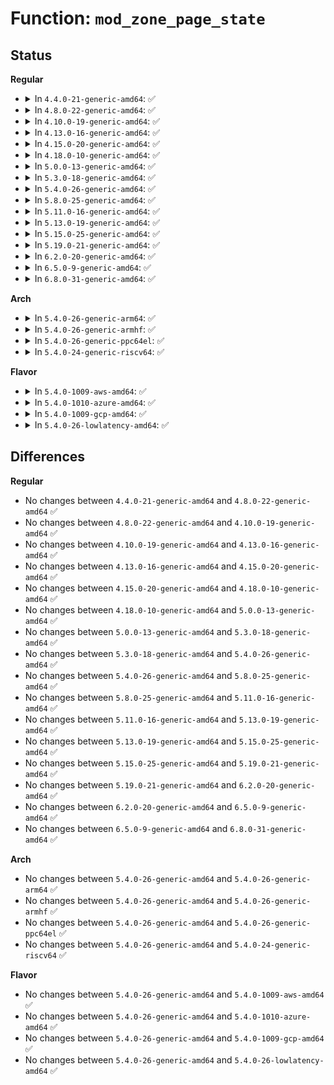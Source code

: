 # Function: <code>mod_zone_page_state</code>

## Status
<b>Regular</b>
<ul>
<li>
<details>
<summary>In <code>4.4.0-21-generic-amd64</code>: ✅</summary>

```c
void mod_zone_page_state(struct zone * zone, enum zone_stat_item item, long int delta)
```

```json
{
  "name": "mod_zone_page_state",
  "collision_type": "Unique Global",
  "inline_type": "No",
  "funcs": [
    {
      "addr": 18446744071580603696,
      "name": "mod_zone_page_state",
      "external": true,
      "loc": "mm/vmstat.c:359",
      "file": "mm/vmstat.c",
      "inline": "seen, unknown",
      "caller_inline": [],
      "caller_func": [
        "kernel/fork.c:account_kernel_stack",
        "mm/page_alloc.c:get_page_from_freelist",
        "mm/page_alloc.c:free_area_init_node",
        "mm/vmscan.c:reclaim_clean_pages_from_list",
        "mm/compaction.c:acct_isolated",
        "mm/compaction.c:acct_isolated",
        "mm/mlock.c:clear_page_mlock",
        "mm/mlock.c:mlock_vma_page",
        "mm/slub.c:__free_slab",
        "mm/slub.c:new_slab",
        "mm/migrate.c:migrate_misplaced_transhuge_page",
        "mm/migrate.c:migrate_misplaced_transhuge_page"
      ]
    }
  ],
  "symbols": [
    {
      "addr": 18446744071580603696,
      "name": "mod_zone_page_state",
      "section": ".text",
      "bind": "STB_GLOBAL",
      "size": 104
    }
  ]
}
```
</details>
</li>
<li>
<details>
<summary>In <code>4.8.0-22-generic-amd64</code>: ✅</summary>

```c
void mod_zone_page_state(struct zone * zone, enum zone_stat_item item, long int delta)
```

```json
{
  "name": "mod_zone_page_state",
  "collision_type": "Unique Global",
  "inline_type": "No",
  "funcs": [
    {
      "addr": 18446744071580706256,
      "name": "mod_zone_page_state",
      "external": true,
      "loc": "mm/vmstat.c:442",
      "file": "mm/vmstat.c",
      "inline": "seen, unknown",
      "caller_inline": [],
      "caller_func": [
        "kernel/fork.c:account_kernel_stack",
        "mm/mlock.c:mlock_vma_page",
        "mm/mlock.c:clear_page_mlock",
        "mm/slub.c:__free_slab",
        "mm/slub.c:new_slab"
      ]
    }
  ],
  "symbols": [
    {
      "addr": 18446744071580706256,
      "name": "mod_zone_page_state",
      "section": ".text",
      "bind": "STB_GLOBAL",
      "size": 113
    }
  ]
}
```
</details>
</li>
<li>
<details>
<summary>In <code>4.10.0-19-generic-amd64</code>: ✅</summary>

```c
void mod_zone_page_state(struct zone * zone, enum zone_stat_item item, long int delta)
```

```json
{
  "name": "mod_zone_page_state",
  "collision_type": "Unique Global",
  "inline_type": "No",
  "funcs": [
    {
      "addr": 18446744071580772192,
      "name": "mod_zone_page_state",
      "external": true,
      "loc": "mm/vmstat.c:442",
      "file": "mm/vmstat.c",
      "inline": "seen, unknown",
      "caller_inline": [],
      "caller_func": [
        "kernel/fork.c:account_kernel_stack",
        "kernel/fork.c:account_kernel_stack",
        "mm/mlock.c:mlock_vma_page",
        "mm/mlock.c:clear_page_mlock",
        "mm/slub.c:__free_slab",
        "mm/slub.c:new_slab"
      ]
    }
  ],
  "symbols": [
    {
      "addr": 18446744071580772192,
      "name": "mod_zone_page_state",
      "section": ".text",
      "bind": "STB_GLOBAL",
      "size": 113
    }
  ]
}
```
</details>
</li>
<li>
<details>
<summary>In <code>4.13.0-16-generic-amd64</code>: ✅</summary>

```c
void mod_zone_page_state(struct zone * zone, enum zone_stat_item item, long int delta)
```

```json
{
  "name": "mod_zone_page_state",
  "collision_type": "Unique Global",
  "inline_type": "No",
  "funcs": [
    {
      "addr": 18446744071580808656,
      "name": "mod_zone_page_state",
      "external": true,
      "loc": "mm/vmstat.c:442",
      "file": "mm/vmstat.c",
      "inline": "seen, unknown",
      "caller_inline": [],
      "caller_func": [
        "kernel/fork.c:account_kernel_stack",
        "kernel/fork.c:account_kernel_stack",
        "mm/mlock.c:mlock_vma_page",
        "mm/mlock.c:clear_page_mlock"
      ]
    }
  ],
  "symbols": [
    {
      "addr": 18446744071580808656,
      "name": "mod_zone_page_state",
      "section": ".text",
      "bind": "STB_GLOBAL",
      "size": 108
    }
  ]
}
```
</details>
</li>
<li>
<details>
<summary>In <code>4.15.0-20-generic-amd64</code>: ✅</summary>

```c
void mod_zone_page_state(struct zone * zone, enum zone_stat_item item, long int delta)
```

```json
{
  "name": "mod_zone_page_state",
  "collision_type": "Unique Global",
  "inline_type": "No",
  "funcs": [
    {
      "addr": 18446744071580897840,
      "name": "mod_zone_page_state",
      "external": true,
      "loc": "mm/vmstat.c:517",
      "file": "mm/vmstat.c",
      "inline": "seen, unknown",
      "caller_inline": [],
      "caller_func": [
        "kernel/fork.c:account_kernel_stack",
        "kernel/fork.c:account_kernel_stack",
        "mm/mlock.c:mlock_vma_page",
        "mm/mlock.c:clear_page_mlock"
      ]
    }
  ],
  "symbols": [
    {
      "addr": 18446744071580897840,
      "name": "mod_zone_page_state",
      "section": ".text",
      "bind": "STB_GLOBAL",
      "size": 108
    }
  ]
}
```
</details>
</li>
<li>
<details>
<summary>In <code>4.18.0-10-generic-amd64</code>: ✅</summary>

```c
void mod_zone_page_state(struct zone * zone, enum zone_stat_item item, long int delta)
```

```json
{
  "name": "mod_zone_page_state",
  "collision_type": "Unique Global",
  "inline_type": "No",
  "funcs": [
    {
      "addr": 18446744071581033744,
      "name": "mod_zone_page_state",
      "external": true,
      "loc": "mm/vmstat.c:517",
      "file": "mm/vmstat.c",
      "inline": "seen, unknown",
      "caller_inline": [],
      "caller_func": [
        "kernel/fork.c:account_kernel_stack",
        "kernel/fork.c:account_kernel_stack",
        "mm/mlock.c:mlock_vma_page",
        "mm/mlock.c:clear_page_mlock"
      ]
    }
  ],
  "symbols": [
    {
      "addr": 18446744071581033744,
      "name": "mod_zone_page_state",
      "section": ".text",
      "bind": "STB_GLOBAL",
      "size": 108
    }
  ]
}
```
</details>
</li>
<li>
<details>
<summary>In <code>5.0.0-13-generic-amd64</code>: ✅</summary>

```c
void mod_zone_page_state(struct zone * zone, enum zone_stat_item item, long int delta)
```

```json
{
  "name": "mod_zone_page_state",
  "collision_type": "Unique Global",
  "inline_type": "No",
  "funcs": [
    {
      "addr": 18446744071581111312,
      "name": "mod_zone_page_state",
      "external": true,
      "loc": "mm/vmstat.c:517",
      "file": "mm/vmstat.c",
      "inline": "seen, unknown",
      "caller_inline": [],
      "caller_func": [
        "kernel/fork.c:account_kernel_stack",
        "kernel/fork.c:account_kernel_stack",
        "mm/mlock.c:mlock_vma_page",
        "mm/mlock.c:clear_page_mlock"
      ]
    }
  ],
  "symbols": [
    {
      "addr": 18446744071581111312,
      "name": "mod_zone_page_state",
      "section": ".text",
      "bind": "STB_GLOBAL",
      "size": 108
    }
  ]
}
```
</details>
</li>
<li>
<details>
<summary>In <code>5.3.0-18-generic-amd64</code>: ✅</summary>

```c
void mod_zone_page_state(struct zone * zone, enum zone_stat_item item, long int delta)
```

```json
{
  "name": "mod_zone_page_state",
  "collision_type": "Unique Global",
  "inline_type": "No",
  "funcs": [
    {
      "addr": 18446744071581176016,
      "name": "mod_zone_page_state",
      "external": true,
      "loc": "mm/vmstat.c:518",
      "file": "mm/vmstat.c",
      "inline": "seen, unknown",
      "caller_inline": [],
      "caller_func": [
        "kernel/fork.c:account_kernel_stack",
        "kernel/fork.c:account_kernel_stack",
        "mm/mlock.c:mlock_vma_page",
        "mm/mlock.c:clear_page_mlock"
      ]
    }
  ],
  "symbols": [
    {
      "addr": 18446744071581176016,
      "name": "mod_zone_page_state",
      "section": ".text",
      "bind": "STB_GLOBAL",
      "size": 108
    }
  ]
}
```
</details>
</li>
<li>
<details>
<summary>In <code>5.4.0-26-generic-amd64</code>: ✅</summary>

```c
void mod_zone_page_state(struct zone * zone, enum zone_stat_item item, long int delta)
```

```json
{
  "name": "mod_zone_page_state",
  "collision_type": "Unique Global",
  "inline_type": "No",
  "funcs": [
    {
      "addr": 18446744071581234144,
      "name": "mod_zone_page_state",
      "external": true,
      "loc": "mm/vmstat.c:518",
      "file": "mm/vmstat.c",
      "inline": "seen, unknown",
      "caller_inline": [],
      "caller_func": [
        "kernel/fork.c:account_kernel_stack",
        "kernel/fork.c:account_kernel_stack",
        "mm/mlock.c:mlock_vma_page",
        "mm/mlock.c:clear_page_mlock"
      ]
    }
  ],
  "symbols": [
    {
      "addr": 18446744071581234144,
      "name": "mod_zone_page_state",
      "section": ".text",
      "bind": "STB_GLOBAL",
      "size": 108
    }
  ]
}
```
</details>
</li>
<li>
<details>
<summary>In <code>5.8.0-25-generic-amd64</code>: ✅</summary>

```c
void mod_zone_page_state(struct zone * zone, enum zone_stat_item item, long int delta)
```

```json
{
  "name": "mod_zone_page_state",
  "collision_type": "Unique Global",
  "inline_type": "No",
  "funcs": [
    {
      "addr": 18446744071581421216,
      "name": "mod_zone_page_state",
      "external": true,
      "loc": "mm/vmstat.c:518",
      "file": "mm/vmstat.c",
      "inline": "seen, unknown",
      "caller_inline": [],
      "caller_func": [
        "kernel/fork.c:account_kernel_stack",
        "kernel/fork.c:account_kernel_stack",
        "mm/mlock.c:mlock_vma_page",
        "mm/mlock.c:clear_page_mlock"
      ]
    }
  ],
  "symbols": [
    {
      "addr": 18446744071581421216,
      "name": "mod_zone_page_state",
      "section": ".text",
      "bind": "STB_GLOBAL",
      "size": 114
    }
  ]
}
```
</details>
</li>
<li>
<details>
<summary>In <code>5.11.0-16-generic-amd64</code>: ✅</summary>

```c
void mod_zone_page_state(struct zone * zone, enum zone_stat_item item, long int delta)
```

```json
{
  "name": "mod_zone_page_state",
  "collision_type": "Unique Global",
  "inline_type": "No",
  "funcs": [
    {
      "addr": 18446744071581464320,
      "name": "mod_zone_page_state",
      "external": true,
      "loc": "mm/vmstat.c:527",
      "file": "mm/vmstat.c",
      "inline": "seen, unknown",
      "caller_inline": [],
      "caller_func": [
        "mm/mlock.c:__munlock_pagevec",
        "mm/mlock.c:munlock_vma_page",
        "mm/mlock.c:mlock_vma_page",
        "mm/mlock.c:clear_page_mlock"
      ]
    }
  ],
  "symbols": [
    {
      "addr": 18446744071581464320,
      "name": "mod_zone_page_state",
      "section": ".text",
      "bind": "STB_GLOBAL",
      "size": 132
    }
  ]
}
```
</details>
</li>
<li>
<details>
<summary>In <code>5.13.0-19-generic-amd64</code>: ✅</summary>

```c
void mod_zone_page_state(struct zone * zone, enum zone_stat_item item, long int delta)
```

```json
{
  "name": "mod_zone_page_state",
  "collision_type": "Unique Global",
  "inline_type": "No",
  "funcs": [
    {
      "addr": 18446744071581485168,
      "name": "mod_zone_page_state",
      "external": true,
      "loc": "mm/vmstat.c:533",
      "file": "mm/vmstat.c",
      "inline": "seen, unknown",
      "caller_inline": [],
      "caller_func": [
        "mm/mlock.c:__munlock_pagevec",
        "mm/mlock.c:munlock_vma_page",
        "mm/mlock.c:mlock_vma_page",
        "mm/mlock.c:clear_page_mlock"
      ]
    }
  ],
  "symbols": [
    {
      "addr": 18446744071581485168,
      "name": "mod_zone_page_state",
      "section": ".text",
      "bind": "STB_GLOBAL",
      "size": 126
    }
  ]
}
```
</details>
</li>
<li>
<details>
<summary>In <code>5.15.0-25-generic-amd64</code>: ✅</summary>

```c
void mod_zone_page_state(struct zone * zone, enum zone_stat_item item, long int delta)
```

```json
{
  "name": "mod_zone_page_state",
  "collision_type": "Unique Global",
  "inline_type": "No",
  "funcs": [
    {
      "addr": 18446744071581741216,
      "name": "mod_zone_page_state",
      "external": true,
      "loc": "mm/vmstat.c:579",
      "file": "mm/vmstat.c",
      "inline": "seen, unknown",
      "caller_inline": [],
      "caller_func": [
        "mm/mlock.c:__munlock_pagevec",
        "mm/mlock.c:munlock_vma_page",
        "mm/mlock.c:mlock_vma_page",
        "mm/mlock.c:clear_page_mlock"
      ]
    }
  ],
  "symbols": [
    {
      "addr": 18446744071581741216,
      "name": "mod_zone_page_state",
      "section": ".text",
      "bind": "STB_GLOBAL",
      "size": 181
    }
  ]
}
```
</details>
</li>
<li>
<details>
<summary>In <code>5.19.0-21-generic-amd64</code>: ✅</summary>

```c
void mod_zone_page_state(struct zone * zone, enum zone_stat_item item, long int delta)
```

```json
{
  "name": "mod_zone_page_state",
  "collision_type": "Unique Global",
  "inline_type": "No",
  "funcs": [
    {
      "addr": 18446744071582122800,
      "name": "mod_zone_page_state",
      "external": true,
      "loc": "mm/vmstat.c:608",
      "file": "mm/vmstat.c",
      "inline": "seen, unknown",
      "caller_inline": [],
      "caller_func": [
        "mm/page-writeback.c:__folio_start_writeback",
        "mm/page-writeback.c:__folio_end_writeback",
        "mm/page-writeback.c:folio_clear_dirty_for_io",
        "mm/page-writeback.c:folio_account_cleaned",
        "mm/swap.c:__page_cache_release",
        "mm/mlock.c:mlock_new_page",
        "mm/mlock.c:mlock_folio"
      ]
    }
  ],
  "symbols": [
    {
      "addr": 18446744071582122800,
      "name": "mod_zone_page_state",
      "section": ".text",
      "bind": "STB_GLOBAL",
      "size": 232
    }
  ]
}
```
</details>
</li>
<li>
<details>
<summary>In <code>6.2.0-20-generic-amd64</code>: ✅</summary>

```c
void mod_zone_page_state(struct zone * zone, enum zone_stat_item item, long int delta)
```

```json
{
  "name": "mod_zone_page_state",
  "collision_type": "Unique Global",
  "inline_type": "No",
  "funcs": [
    {
      "addr": 18446744071582597376,
      "name": "mod_zone_page_state",
      "external": true,
      "loc": "mm/vmstat.c:595",
      "file": "mm/vmstat.c",
      "inline": "seen, unknown",
      "caller_inline": [],
      "caller_func": [
        "mm/page-writeback.c:__folio_start_writeback",
        "mm/page-writeback.c:__folio_end_writeback",
        "mm/page-writeback.c:folio_clear_dirty_for_io",
        "mm/page-writeback.c:folio_account_cleaned",
        "mm/swap.c:release_pages",
        "mm/swap.c:__page_cache_release",
        "mm/mlock.c:mlock_new_page",
        "mm/mlock.c:mlock_folio"
      ]
    }
  ],
  "symbols": [
    {
      "addr": 18446744071582597376,
      "name": "mod_zone_page_state",
      "section": ".text",
      "bind": "STB_GLOBAL",
      "size": 232
    }
  ]
}
```
</details>
</li>
<li>
<details>
<summary>In <code>6.5.0-9-generic-amd64</code>: ✅</summary>

```c
void mod_zone_page_state(struct zone * zone, enum zone_stat_item item, long int delta)
```

```json
{
  "name": "mod_zone_page_state",
  "collision_type": "Unique Global",
  "inline_type": "No",
  "funcs": [
    {
      "addr": 18446744071582805008,
      "name": "mod_zone_page_state",
      "external": true,
      "loc": "mm/vmstat.c:596",
      "file": "mm/vmstat.c",
      "inline": "seen, unknown",
      "caller_inline": [],
      "caller_func": [
        "mm/page-writeback.c:__folio_start_writeback",
        "mm/page-writeback.c:__folio_end_writeback",
        "mm/page-writeback.c:folio_clear_dirty_for_io",
        "mm/page-writeback.c:folio_account_cleaned",
        "mm/swap.c:release_pages",
        "mm/swap.c:__page_cache_release",
        "mm/mlock.c:mlock_new_folio",
        "mm/mlock.c:mlock_folio"
      ]
    }
  ],
  "symbols": [
    {
      "addr": 18446744071582805008,
      "name": "mod_zone_page_state",
      "section": ".text",
      "bind": "STB_GLOBAL",
      "size": 232
    }
  ]
}
```
</details>
</li>
<li>
<details>
<summary>In <code>6.8.0-31-generic-amd64</code>: ✅</summary>

```c
void mod_zone_page_state(struct zone * zone, enum zone_stat_item item, long int delta)
```

```json
{
  "name": "mod_zone_page_state",
  "collision_type": "Unique Global",
  "inline_type": "No",
  "funcs": [
    {
      "addr": 18446744071582979584,
      "name": "mod_zone_page_state",
      "external": true,
      "loc": "mm/vmstat.c:596",
      "file": "mm/vmstat.c",
      "inline": "seen, unknown",
      "caller_inline": [],
      "caller_func": [
        "mm/page-writeback.c:__folio_start_writeback",
        "mm/page-writeback.c:__folio_end_writeback",
        "mm/page-writeback.c:folio_clear_dirty_for_io",
        "mm/page-writeback.c:folio_account_cleaned",
        "mm/swap.c:release_pages",
        "mm/swap.c:__page_cache_release",
        "mm/mlock.c:mlock_new_folio",
        "mm/mlock.c:mlock_folio"
      ]
    }
  ],
  "symbols": [
    {
      "addr": 18446744071582979584,
      "name": "mod_zone_page_state",
      "section": ".text",
      "bind": "STB_GLOBAL",
      "size": 239
    }
  ]
}
```
</details>
</li>
</ul>
<b>Arch</b>
<ul>
<li>
<details>
<summary>In <code>5.4.0-26-generic-arm64</code>: ✅</summary>

```c
void mod_zone_page_state(struct zone * zone, enum zone_stat_item item, long int delta)
```

```json
{
  "name": "mod_zone_page_state",
  "collision_type": "Unique Global",
  "inline_type": "No",
  "funcs": [
    {
      "addr": 18446603336492626176,
      "name": "mod_zone_page_state",
      "external": true,
      "loc": "mm/vmstat.c:518",
      "file": "mm/vmstat.c",
      "inline": "seen, unknown",
      "caller_inline": [],
      "caller_func": [
        "kernel/fork.c:account_kernel_stack",
        "kernel/fork.c:account_kernel_stack",
        "mm/mlock.c:mlock_vma_page",
        "mm/mlock.c:clear_page_mlock"
      ]
    }
  ],
  "symbols": [
    {
      "addr": 18446603336492626176,
      "name": "mod_zone_page_state",
      "section": ".text",
      "bind": "STB_GLOBAL",
      "size": 316
    }
  ]
}
```
</details>
</li>
<li>
<details>
<summary>In <code>5.4.0-26-generic-armhf</code>: ✅</summary>

```c
void mod_zone_page_state(struct zone * zone, enum zone_stat_item item, long int delta)
```

```json
{
  "name": "mod_zone_page_state",
  "collision_type": "Unique Global",
  "inline_type": "No",
  "funcs": [
    {
      "addr": 3226474760,
      "name": "mod_zone_page_state",
      "external": true,
      "loc": "mm/vmstat.c:602",
      "file": "mm/vmstat.c",
      "inline": "seen, unknown",
      "caller_inline": [],
      "caller_func": [
        "kernel/fork.c:account_kernel_stack",
        "mm/mlock.c:mlock_vma_page",
        "mm/mlock.c:clear_page_mlock"
      ]
    }
  ],
  "symbols": [
    {
      "addr": 3226474760,
      "name": "mod_zone_page_state",
      "section": ".text",
      "bind": "STB_GLOBAL",
      "size": 40
    }
  ]
}
```
</details>
</li>
<li>
<details>
<summary>In <code>5.4.0-26-generic-ppc64el</code>: ✅</summary>

```c
void mod_zone_page_state(struct zone * zone, enum zone_stat_item item, long int delta)
```

```json
{
  "name": "mod_zone_page_state",
  "collision_type": "Unique Global",
  "inline_type": "No",
  "funcs": [
    {
      "addr": 13835058055285937760,
      "name": "mod_zone_page_state",
      "external": true,
      "loc": "mm/vmstat.c:602",
      "file": "mm/vmstat.c",
      "inline": "seen, unknown",
      "caller_inline": [],
      "caller_func": [
        "kernel/fork.c:account_kernel_stack",
        "mm/mlock.c:mlock_vma_page",
        "mm/mlock.c:clear_page_mlock"
      ]
    }
  ],
  "symbols": [
    {
      "addr": 13835058055285937760,
      "name": "mod_zone_page_state",
      "section": ".text",
      "bind": "STB_GLOBAL",
      "size": 80
    }
  ]
}
```
</details>
</li>
<li>
<details>
<summary>In <code>5.4.0-24-generic-riscv64</code>: ✅</summary>

```c
void mod_zone_page_state(struct zone * zone, enum zone_stat_item item, long int delta)
```

```json
{
  "name": "mod_zone_page_state",
  "collision_type": "Unique Global",
  "inline_type": "No",
  "funcs": [
    {
      "addr": 18446743936272644866,
      "name": "mod_zone_page_state",
      "external": true,
      "loc": "mm/vmstat.c:602",
      "file": "mm/vmstat.c",
      "inline": "seen, unknown",
      "caller_inline": [],
      "caller_func": [
        "kernel/fork.c:account_kernel_stack",
        "mm/mlock.c:mlock_vma_page",
        "mm/mlock.c:clear_page_mlock"
      ]
    }
  ],
  "symbols": [
    {
      "addr": 18446743936272644866,
      "name": "mod_zone_page_state",
      "section": ".text",
      "bind": "STB_GLOBAL",
      "size": 72
    }
  ]
}
```
</details>
</li>
</ul>
<b>Flavor</b>
<ul>
<li>
<details>
<summary>In <code>5.4.0-1009-aws-amd64</code>: ✅</summary>

```c
void mod_zone_page_state(struct zone * zone, enum zone_stat_item item, long int delta)
```

```json
{
  "name": "mod_zone_page_state",
  "collision_type": "Unique Global",
  "inline_type": "No",
  "funcs": [
    {
      "addr": 18446744071581202992,
      "name": "mod_zone_page_state",
      "external": true,
      "loc": "mm/vmstat.c:518",
      "file": "mm/vmstat.c",
      "inline": "seen, unknown",
      "caller_inline": [],
      "caller_func": [
        "kernel/fork.c:account_kernel_stack",
        "kernel/fork.c:account_kernel_stack",
        "mm/mlock.c:mlock_vma_page",
        "mm/mlock.c:clear_page_mlock"
      ]
    }
  ],
  "symbols": [
    {
      "addr": 18446744071581202992,
      "name": "mod_zone_page_state",
      "section": ".text",
      "bind": "STB_GLOBAL",
      "size": 108
    }
  ]
}
```
</details>
</li>
<li>
<details>
<summary>In <code>5.4.0-1010-azure-amd64</code>: ✅</summary>

```c
void mod_zone_page_state(struct zone * zone, enum zone_stat_item item, long int delta)
```

```json
{
  "name": "mod_zone_page_state",
  "collision_type": "Unique Global",
  "inline_type": "No",
  "funcs": [
    {
      "addr": 18446744071581149744,
      "name": "mod_zone_page_state",
      "external": true,
      "loc": "mm/vmstat.c:518",
      "file": "mm/vmstat.c",
      "inline": "seen, unknown",
      "caller_inline": [],
      "caller_func": [
        "kernel/fork.c:account_kernel_stack",
        "kernel/fork.c:account_kernel_stack",
        "mm/mlock.c:mlock_vma_page",
        "mm/mlock.c:clear_page_mlock"
      ]
    }
  ],
  "symbols": [
    {
      "addr": 18446744071581149744,
      "name": "mod_zone_page_state",
      "section": ".text",
      "bind": "STB_GLOBAL",
      "size": 108
    }
  ]
}
```
</details>
</li>
<li>
<details>
<summary>In <code>5.4.0-1009-gcp-amd64</code>: ✅</summary>

```c
void mod_zone_page_state(struct zone * zone, enum zone_stat_item item, long int delta)
```

```json
{
  "name": "mod_zone_page_state",
  "collision_type": "Unique Global",
  "inline_type": "No",
  "funcs": [
    {
      "addr": 18446744071581194192,
      "name": "mod_zone_page_state",
      "external": true,
      "loc": "mm/vmstat.c:518",
      "file": "mm/vmstat.c",
      "inline": "seen, unknown",
      "caller_inline": [],
      "caller_func": [
        "kernel/fork.c:account_kernel_stack",
        "kernel/fork.c:account_kernel_stack",
        "mm/mlock.c:mlock_vma_page",
        "mm/mlock.c:clear_page_mlock"
      ]
    }
  ],
  "symbols": [
    {
      "addr": 18446744071581194192,
      "name": "mod_zone_page_state",
      "section": ".text",
      "bind": "STB_GLOBAL",
      "size": 108
    }
  ]
}
```
</details>
</li>
<li>
<details>
<summary>In <code>5.4.0-26-lowlatency-amd64</code>: ✅</summary>

```c
void mod_zone_page_state(struct zone * zone, enum zone_stat_item item, long int delta)
```

```json
{
  "name": "mod_zone_page_state",
  "collision_type": "Unique Global",
  "inline_type": "No",
  "funcs": [
    {
      "addr": 18446744071581257472,
      "name": "mod_zone_page_state",
      "external": true,
      "loc": "mm/vmstat.c:518",
      "file": "mm/vmstat.c",
      "inline": "seen, unknown",
      "caller_inline": [],
      "caller_func": [
        "kernel/fork.c:account_kernel_stack",
        "kernel/fork.c:account_kernel_stack",
        "mm/mlock.c:mlock_vma_page",
        "mm/mlock.c:clear_page_mlock"
      ]
    }
  ],
  "symbols": [
    {
      "addr": 18446744071581257472,
      "name": "mod_zone_page_state",
      "section": ".text",
      "bind": "STB_GLOBAL",
      "size": 108
    }
  ]
}
```
</details>
</li>
</ul>

## Differences
<b>Regular</b>
<ul>
<li>
No changes between <code>4.4.0-21-generic-amd64</code> and <code>4.8.0-22-generic-amd64</code> ✅
</li>
<li>
No changes between <code>4.8.0-22-generic-amd64</code> and <code>4.10.0-19-generic-amd64</code> ✅
</li>
<li>
No changes between <code>4.10.0-19-generic-amd64</code> and <code>4.13.0-16-generic-amd64</code> ✅
</li>
<li>
No changes between <code>4.13.0-16-generic-amd64</code> and <code>4.15.0-20-generic-amd64</code> ✅
</li>
<li>
No changes between <code>4.15.0-20-generic-amd64</code> and <code>4.18.0-10-generic-amd64</code> ✅
</li>
<li>
No changes between <code>4.18.0-10-generic-amd64</code> and <code>5.0.0-13-generic-amd64</code> ✅
</li>
<li>
No changes between <code>5.0.0-13-generic-amd64</code> and <code>5.3.0-18-generic-amd64</code> ✅
</li>
<li>
No changes between <code>5.3.0-18-generic-amd64</code> and <code>5.4.0-26-generic-amd64</code> ✅
</li>
<li>
No changes between <code>5.4.0-26-generic-amd64</code> and <code>5.8.0-25-generic-amd64</code> ✅
</li>
<li>
No changes between <code>5.8.0-25-generic-amd64</code> and <code>5.11.0-16-generic-amd64</code> ✅
</li>
<li>
No changes between <code>5.11.0-16-generic-amd64</code> and <code>5.13.0-19-generic-amd64</code> ✅
</li>
<li>
No changes between <code>5.13.0-19-generic-amd64</code> and <code>5.15.0-25-generic-amd64</code> ✅
</li>
<li>
No changes between <code>5.15.0-25-generic-amd64</code> and <code>5.19.0-21-generic-amd64</code> ✅
</li>
<li>
No changes between <code>5.19.0-21-generic-amd64</code> and <code>6.2.0-20-generic-amd64</code> ✅
</li>
<li>
No changes between <code>6.2.0-20-generic-amd64</code> and <code>6.5.0-9-generic-amd64</code> ✅
</li>
<li>
No changes between <code>6.5.0-9-generic-amd64</code> and <code>6.8.0-31-generic-amd64</code> ✅
</li>
</ul>
<b>Arch</b>
<ul>
<li>
No changes between <code>5.4.0-26-generic-amd64</code> and <code>5.4.0-26-generic-arm64</code> ✅
</li>
<li>
No changes between <code>5.4.0-26-generic-amd64</code> and <code>5.4.0-26-generic-armhf</code> ✅
</li>
<li>
No changes between <code>5.4.0-26-generic-amd64</code> and <code>5.4.0-26-generic-ppc64el</code> ✅
</li>
<li>
No changes between <code>5.4.0-26-generic-amd64</code> and <code>5.4.0-24-generic-riscv64</code> ✅
</li>
</ul>
<b>Flavor</b>
<ul>
<li>
No changes between <code>5.4.0-26-generic-amd64</code> and <code>5.4.0-1009-aws-amd64</code> ✅
</li>
<li>
No changes between <code>5.4.0-26-generic-amd64</code> and <code>5.4.0-1010-azure-amd64</code> ✅
</li>
<li>
No changes between <code>5.4.0-26-generic-amd64</code> and <code>5.4.0-1009-gcp-amd64</code> ✅
</li>
<li>
No changes between <code>5.4.0-26-generic-amd64</code> and <code>5.4.0-26-lowlatency-amd64</code> ✅
</li>
</ul>
